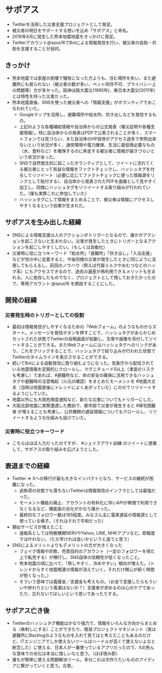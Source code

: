 # サポアス

- Twitterを活用した災害支援プロジェクトとして発足。
- 被災者の明日をサポートする想いを込め「サポアス」と命名。
- 2016年4月に発生した熊本地震地震をきっかけに発足。
- Twitterアカウント@spus16でBotによる情報発信を行い、被災者の自助・共助を支援することが目的。

## きっかけ

- 熊本地震では家屋の倒壊で犠牲になった方よりも、住む場所を失い、また避難所にも居られない（被災者の数が多い、ペット同伴不可、プライバシー上の問題等）方が多かった。阪神淡路大震災(1995年)、東日本大震災(2011年)とは特性を持った災害だった。
- 熊本地震直後、SNSを使った被災者への「情報支援」がボランティアでおこなわれていた。
    - Googleマップを活用し、避難場所や給水所、炊き出しなどを発信するもの。
    - 上記のような各種補給情報や自治体からの公式発表（罹災証明や各種支援情報）。特に自治体からの発表はPDFで公表されることが多く、スマートフォンでは見づらい、また自治体のHP自体がアクセス過多で参照出来ないという状況が多く、通信環境や電力確保、生活に最低限必要なもの（水、食料など）を確保するのに奔走する被災者に情報が届きづらいという状況があった。
    - SNSで自然発生的に起こったボランティアとして、ツイートに流れてくる被災者にとって有益な情報をファクトチェックし、ハッシュタグを付与してリツイート（必要に応じてファクトチェックに使った情報源をリンクとして貼付する）、自治体から発表されたPDFを画像として見やすく加工し、同様にハッシュタグをリツイートする取り組みが行われていた。（僕も実際これに参加していた）
    - ハッシュタグにして情報をまとめることで、被災者は情報にアクセスしやすくなるという効果が生まれた。

## サポアスを生み出した経緯

 - SNSによる情報支援は人のアクションがトリガーとなるので、誰かがアクションを起こさないと生まれない。災害が発生したときにトリガーとなるアクションを起こしやすくしたい。（もしくは自動化）
 - 災害時に役に立つキーワード「給水所」「避難所」「炊き出し」「入浴支援」などが世の中に定着すると、今後同様の災害が発生したときに同じように活用してもらえるし、前回のノウハウ（例えば代替ミルクやおむつなどのハック系）にもアクセスできるので、過去の遺産が再利用できるメリットも生まれる。人に依存したものでなく、プロジェクトとして残しておきたかったので、専用アカウント @spus16 を開設することにした。

 ## 開発の経緯

 ### 災害発生時のトリガーとしての役割

 - 最初は情報発信がしやすくなるための「Webフォーム」のようなものからスタート。メッセージを発信ボタンを押すことで、ハッシュタグがあらかじめセットされた状態でTwitterの投稿画面が起動し、文章や画像を添付してツイートすることができる。またWebフォームにはハッシュタグへのリンクがあり、これをクリックすることで、ハッシュタグで絞り込みが行われた状態でTwitterのタイムラインを表示させることができる。
 - 続いてBotによる自動発信に取り組むようになった。気象庁から配信されている地震情報を定期的にクロールし、マグニチュード5以上（津波のリスクも考慮し）であれば、#避難所など、命の安全の確保に活用できるハッシュタグや避難時の注意喚起（火元の確認）をまとめたモーメントを #地震大丈夫（当時は地震直後にトレンドによくあがっていた）にのせてリツイートするようにしていた。
 - 地震以外にも大雨危険度通知など、新たな災害についてもトリガーにした。
 - 大阪北部地震に実際遭遇した教訓で、都市部で災害が発生すると #帰宅困難者 が増えることも考慮し、公共機関の遅延情報についてもクロールし、リツイートするような仕組みも設けていた。

### 災害時に役立つキーワード

- こちらはほぼ人力だったのですが、 #シェイクアウト訓練 のツイートに便乗して、サポアスの取り組みを広げようとした。

## 衰退までの経緯

- Twitter => Xへの移行が最も大きなインパクトとなり、サービスの継続が困難になった。
    - 過負荷の状態でも落ちないTwitterは情報発信のインフラとしては最強だった。
    - モーメント機能の廃止、アカウントの有料化に伴いAPIが無償で利用できなくなるなど、機能面の劣化がかなり痛かった。
    - 最終的なフォロワー数は165程度。みなさん主に電車遅延の情報源として使っている様子。（それはそれで平和だった）
- 類似サービスが増えたこと
    - 速報系としては特務機関NERVやYahoo, LINE, NHKアプリなど。即報度では叶わない。（ただ早ければ良いかというと違うと思う）
- SNSによるメリットよりもデメリットの方が大きくなった
    - フェイク情報や詐欺、売買目的のアカウント（一定のフォロワーを得た上で転売する）が横行し、SNS自体の信頼性が低くなったこと。
    - 熊本地震の頃に比べて、「熱しやすく、冷めやすい」傾向が増えた。（トレンドからすぐ地震関連の情報が消えていく。それだけ関心が続く時間が短くなった。）
    - そういう意味では義援金／支援金も考えもの。（お金で支援したらもういいや終わりという風潮はないか？）支援者が求めるのは心のケアであったり、忘れないでほしいという思いであったりする。

## サポアス亡き後

-  Twitterのハッシュタグ機能はかなり強力で、情報をいろんな方向からまとめる（串刺しにする）ことができたり、簡易プロジェクトマネジメント（実は避難所にBacklogのようなものを入れて見てはと考えたこともあるのだけど、ITエンジニアでしか使えないツールはハードルが高くて使えないよなと断念した）に使える、日本人が一番使っているアプリだったので、Xの色んな意味での劣化は本当に惜しいなと思う。（ほぼ恨み節）
- 誰もが簡単に使える問題解決ツール。多分これは次作りたいもののアイディアに繋がっていくと思う。合掌。